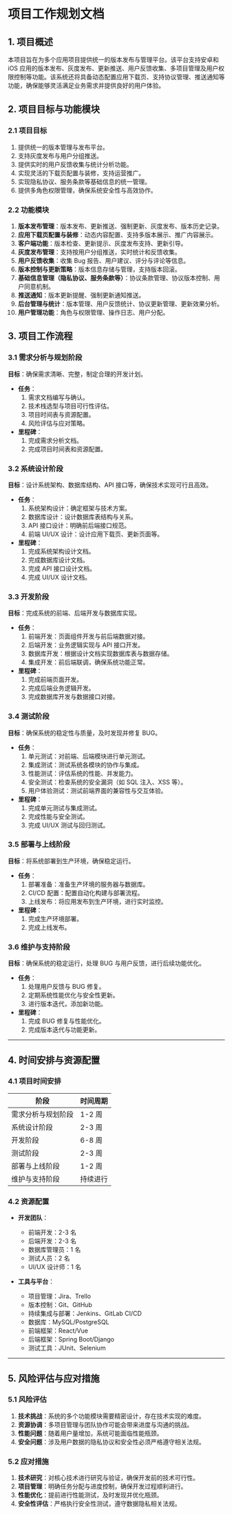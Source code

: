 # **项目工作规划文档**

## **1. 项目概述**

本项目旨在为多个应用项目提供统一的版本发布与管理平台。该平台支持安卓和 iOS 应用的版本发布、灰度发布、更新推送、用户反馈收集、多项目管理及用户权限控制等功能。该系统还将具备动态配置应用下载页、支持协议管理、推送通知等功能，确保能够灵活满足业务需求并提供良好的用户体验。

## **2. 项目目标与功能模块**

### **2.1 项目目标**

1. 提供统一的版本管理与发布平台。
2. 支持灰度发布与用户分组推送。
3. 提供实时的用户反馈收集与统计分析功能。
4. 实现灵活的下载页配置与装修，支持运营推广。
5. 实现隐私协议、服务条款等基础信息的统一管理。
6. 提供多角色权限管理，确保系统安全性与高效协作。

### **2.2 功能模块**

1. **版本发布管理**：版本发布、更新推送、强制更新、灰度发布、版本历史记录。
2. **应用下载页配置与装修**：动态内容配置、支持多版本展示、推广内容展示。
3. **客户端功能**：版本检查、更新提示、灰度发布支持、更新引导。
4. **灰度发布管理**：支持按用户分组推送，实时统计和反馈收集。
5. **用户反馈收集**：收集 Bug 报告、用户建议、评分与评论等信息。
6. **版本控制与更新策略**：版本信息存储与管理，支持版本回滚。
7. **基础信息管理（隐私协议、服务条款等）**：协议条款管理、协议版本控制、用户同意机制。
8. **推送通知**：版本更新提醒、强制更新通知推送。
9. **后台管理与统计**：版本管理、用户反馈统计、协议更新管理、更新效果分析。
10. **用户管理功能**：角色与权限管理、操作日志、用户分配。

## **3. 项目工作流程**

### **3.1 需求分析与规划阶段**

**目标**：确保需求清晰、完整，制定合理的开发计划。

- **任务**：
  1. 需求文档编写与确认。
  2. 技术栈选型与项目可行性评估。
  3. 项目时间表与资源配置。
  4. 风险评估与应对策略。
- **里程碑**：
  1. 完成需求分析文档。
  2. 完成项目时间表和资源配置。

### **3.2 系统设计阶段**

**目标**：设计系统架构、数据库结构、API 接口等，确保技术实现可行且高效。

- **任务**：
  1. 系统架构设计：确定框架与技术方案。
  2. 数据库设计：设计数据库表结构与关系。
  3. API 接口设计：明确前后端接口规范。
  4. 前端 UI/UX 设计：设计应用下载页、更新页面等。
- **里程碑**：
  1. 完成系统架构设计文档。
  2. 完成数据库设计文档。
  3. 完成 API 接口设计文档。
  4. 完成 UI/UX 设计文档。

### **3.3 开发阶段**

**目标**：完成系统的前端、后端开发与数据库实现。

- **任务**：
  1. 前端开发：页面组件开发与前后端数据对接。
  2. 后端开发：业务逻辑实现与 API 接口开发。
  3. 数据库开发：根据设计文档实现数据库表与数据存储。
  4. 集成开发：前后端联调，确保系统功能正常。
- **里程碑**：
  1. 完成前端页面开发。
  2. 完成后端业务逻辑开发。
  3. 完成数据库开发与数据接口对接。

### **3.4 测试阶段**

**目标**：确保系统的稳定性与质量，及时发现并修复 BUG。

- **任务**：
  1. 单元测试：对前端、后端模块进行单元测试。
  2. 集成测试：测试系统各模块的协作与集成。
  3. 性能测试：评估系统的性能、并发能力。
  4. 安全测试：检查系统的安全漏洞（如 SQL 注入、XSS 等）。
  5. 用户体验测试：测试前端界面的兼容性与交互体验。
- **里程碑**：
  1. 完成单元测试与集成测试。
  2. 完成性能与安全测试。
  3. 完成 UI/UX 测试与回归测试。

### **3.5 部署与上线阶段**

**目标**：将系统部署到生产环境，确保稳定运行。

- **任务**：
  1. 部署准备：准备生产环境的服务器与数据库。
  2. CI/CD 配置：配置自动化构建与部署流程。
  3. 上线发布：将应用发布到生产环境，进行实时监控。
- **里程碑**：
  1. 完成生产环境部署。
  2. 完成上线发布。

### **3.6 维护与支持阶段**

**目标**：确保系统的稳定运行，处理 BUG 与用户反馈，进行后续功能优化。

- **任务**：
  1. 处理用户反馈与 BUG 修复。
  2. 定期系统性能优化与安全性更新。
  3. 进行版本迭代，添加新功能。
- **里程碑**：
  1. 完成 BUG 修复与性能优化。
  2. 完成版本迭代与功能更新。

---

## **4. 时间安排与资源配置**

### **4.1 项目时间安排**

| 阶段               | 时间周期 |
| ------------------ | -------- |
| 需求分析与规划阶段 | 1-2 周   |
| 系统设计阶段       | 2-3 周   |
| 开发阶段           | 6-8 周   |
| 测试阶段           | 2-3 周   |
| 部署与上线阶段     | 1-2 周   |
| 维护与支持阶段     | 持续进行 |

### **4.2 资源配置**

- **开发团队**：

  - 前端开发：2-3 名
  - 后端开发：2-3 名
  - 数据库管理员：1 名
  - 测试人员：2 名
  - UI/UX 设计师：1 名

- **工具与平台**：
  - 项目管理：Jira、Trello
  - 版本控制：Git、GitHub
  - 持续集成与部署：Jenkins、GitLab CI/CD
  - 数据库：MySQL/PostgreSQL
  - 前端框架：React/Vue
  - 后端框架：Spring Boot/Django
  - 测试工具：JUnit、Selenium

---

## **5. 风险评估与应对措施**

### **5.1 风险评估**

1. **技术挑战**：系统的多个功能模块需要精密设计，存在技术实现的难度。
2. **资源协调**：多项目管理与团队协作可能会带来进度与沟通的挑战。
3. **性能问题**：随着用户量增加，系统可能面临性能瓶颈。
4. **安全问题**：涉及用户数据的隐私协议和安全性必须严格遵守相关法规。

### **5.2 应对措施**

1. **技术研究**：对核心技术进行研究与验证，确保开发前的技术可行性。
2. **项目管理**：明确任务分配与进度控制，确保开发过程顺利进行。
3. **性能优化**：提前进行性能测试，及时发现并优化瓶颈。
4. **安全性评估**：严格执行安全性测试，遵守数据隐私相关法规。
